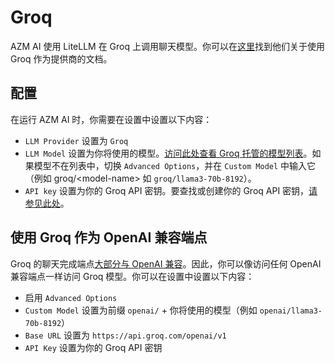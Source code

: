 # Groq

AZM AI 使用 LiteLLM 在 Groq 上调用聊天模型。你可以在[这里](https://docs.litellm.ai/docs/providers/groq)找到他们关于使用 Groq 作为提供商的文档。

## 配置

在运行 AZM AI 时，你需要在设置中设置以下内容：
* `LLM Provider` 设置为 `Groq`
* `LLM Model` 设置为你将使用的模型。[访问此处查看 Groq 托管的模型列表](https://console.groq.com/docs/models)。如果模型不在列表中，切换 `Advanced Options`，并在 `Custom Model` 中输入它（例如 groq/&lt;model-name&gt; 如 `groq/llama3-70b-8192`）。
* `API key` 设置为你的 Groq API 密钥。要查找或创建你的 Groq API 密钥，[请参见此处](https://console.groq.com/keys)。



## 使用 Groq 作为 OpenAI 兼容端点

Groq 的聊天完成端点[大部分与 OpenAI 兼容](https://console.groq.com/docs/openai)。因此，你可以像访问任何 OpenAI 兼容端点一样访问 Groq 模型。你可以在设置中设置以下内容：
* 启用 `Advanced Options`
* `Custom Model` 设置为前缀 `openai/` + 你将使用的模型（例如 `openai/llama3-70b-8192`）
* `Base URL` 设置为 `https://api.groq.com/openai/v1`
* `API Key` 设置为你的 Groq API 密钥
